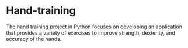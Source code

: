 # Hand-training
The hand training project in Python focuses on developing an application that provides a variety of exercises to improve strength, dexterity, and accuracy of the hands.
